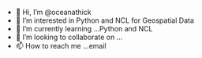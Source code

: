 - 👋 Hi, I’m @oceanathick
- 👀 I’m interested in Python and NCL for Geospatial Data
- 🌱 I’m currently learning ...Python and NCL
- 💞️ I’m looking to collaborate on ...
- 📫 How to reach me ...email

<!---
oceanathick/oceanathick is a ✨ special ✨ repository because its `README.md` (this file) appears on your GitHub profile.
You can click the Preview link to take a look at your changes.
--->
